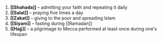 1. **[[Shahada]]** – admitting your faith and repeating it daily
2. **[[Salat]]** – praying five times a day
3. **[[Zakat]]** – giving to the poor and spreading Islam
4. **[[Siyam]]** – fasting during [[Ramadan]]
5. **[[Hajj]]** – a pilgrimage to Mecca performed at least once during one's lifespan
